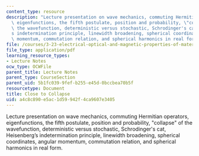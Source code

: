 ```yaml
---
content_type: resource
description: "Lecture presentation on wave mechanics, commuting Hermitian operators,\
  \ eigenfunctions, the fifth postulate, position and probability, \"collapse\" of\
  \ the wavefunction, deterministic versus stochastic, Schrodinger's cat, Heisenberg\u2019\
  s indetermination principle, linewidth broadening, spherical coordinates, angular\
  \ momentum, commutation relation, and spherical harmonics in real form."
file: /courses/3-23-electrical-optical-and-magnetic-properties-of-materials-fall-2007/a4c8c890e5ac1d59942f4ca9607e3405_clean4.pdf
file_type: application/pdf
learning_resource_types:
- Lecture Notes
ocw_type: OCWFile
parent_title: Lecture Notes
parent_type: CourseSection
parent_uid: 5b1fc039-9fef-b255-e45d-0bccbea70b5f
resourcetype: Document
title: Close to Collapse
uid: a4c8c890-e5ac-1d59-942f-4ca9607e3405
---
```

Lecture presentation on wave mechanics, commuting Hermitian operators, eigenfunctions, the fifth postulate, position and probability, "collapse" of the wavefunction, deterministic versus stochastic, Schrodinger's cat, Heisenberg’s indetermination principle, linewidth broadening, spherical coordinates, angular momentum, commutation relation, and spherical harmonics in real form.
